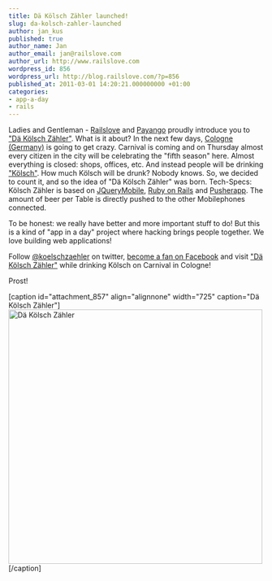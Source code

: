 ```yaml
---
title: Dä Kölsch Zähler launched!
slug: da-kolsch-zahler-launched
author: jan_kus
published: true
author_name: Jan
author_email: jan@railslove.com
author_url: http://www.railslove.com
wordpress_id: 856
wordpress_url: http://blog.railslove.com/?p=856
published_at: 2011-03-01 14:20:21.000000000 +01:00
categories:
- app-a-day
- rails
---
```

Ladies and Gentleman - <a href="http://railslove.com">Railslove</a> and <a href="http://payango.com">Payango</a> proudly introduce you to <a href="http://koelsch-zaehler.de">"Dä Kölsch Zähler"</a>. What is it about? In the next few days, <a href="http://maps.google.com/maps?f=q&source=s_q&hl=en&geocode=&q=cologne,+germany&aq=&sll=37.0625,-95.677068&sspn=43.713406,80.419922&ie=UTF8&hq=&hnear=Cologne,+North+Rhine-Westphalia,+Germany&z=11">Cologne (Germany)</a> is going to get crazy. Carnival is coming and on Thursday almost every citizen in the city will be celebrating the "fifth season" here. Almost everything is closed: shops, offices, etc. And instead people will be drinking <a href="http://en.wikipedia.org/wiki/K%C3%B6lsch_(beer)">"Kölsch"</a>. How much Kölsch will be drunk? Nobody knows. So, we decided to count it, and so the idea of "Dä Kölsch Zähler" was born. Tech-Specs: Kölsch Zähler is based on <a href="http://jquerymobile.com/">JQueryMobile</a>, <a href="http://rubyonrails.org/">Ruby on Rails</a> and <a href="http://pusherapp.com/">Pusherapp</a>. The amount of beer per Table is directly pushed to the other Mobilephones connected.

To be honest: we really have better and more important stuff to do! But this is a kind of "app in a day" project where hacking brings people together. We love building web applications!

Follow <a href="http://twitter.com/koelschzaehler">@koelschzaehler</a> on twitter, <a href="http://www.facebook.com/pages/Der-K%C3%B6lsch-Z%C3%A4hler/186282154743439">become a fan on Facebook</a> and visit <a href="http://koelsch-zaehler.de">"Dä Kölsch Zähler"</a> while drinking Kölsch on Carnival in Cologne!

Prost!

[caption id="attachment_857" align="alignnone" width="725" caption="Dä Kölsch Zähler"]<a href="http://blog.railslove.com/wp-content/uploads/2011/03/Screen-shot-2011-03-01-at-1.17.43-PM.png"><img src="http://blog.railslove.com/wp-content/uploads/2011/03/Screen-shot-2011-03-01-at-1.17.43-PM.png" alt="Dä Kölsch Zähler" title="Dä Kölsch Zähler" width="500" class="size-full wp-image-857" /></a>[/caption]
